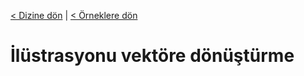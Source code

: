 <a href="/">< Dizine dön</a> | <a href="/ornekler">< Örneklere dön</a>

# İlüstrasyonu vektöre dönüştürme